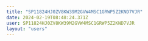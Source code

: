 ```yaml
---
title: "SP11824HJ0ZV8KW39M2GVW4MSC1GRWP5Z2KND7VJR"
date: 2024-02-19T08:48:24.371Z
user: SP11824HJ0ZV8KW39M2GVW4MSC1GRWP5Z2KND7VJR
layout: "users"
---
```

    